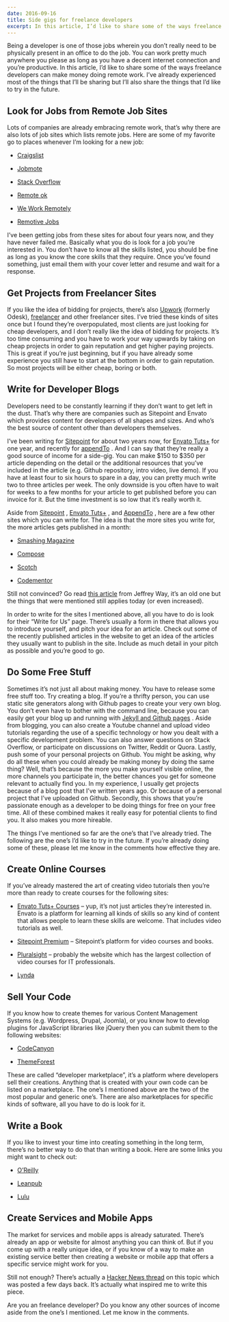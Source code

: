 ```yaml
---
date: 2016-09-16
title: Side gigs for freelance developers
excerpt: In this article, I’d like to share some of the ways freelance developers can make money doing remote work.
---
```


Being a developer is one of those jobs wherein you don’t really need to be physically present in an office to do the job. You can work pretty much anywhere you please as long as you have a decent internet connection and you’re productive. In this article, I’d like to share some of the ways freelance developers can make money doing remote work. I’ve already experienced most of the things that I’ll be sharing but I’ll also share the things that I’d like to try in the future.

## Look for Jobs from Remote Job Sites

Lots of companies are already embracing remote work, that’s why there are also lots of job sites which lists remote jobs. Here are some of my favorite go to places whenever I’m looking for a new job:

-   [Craigslist](http://manila.craigslist.com.ph/search/web)

-   [Jobmote](http://jobmote.com/)

-   [Stack Overflow](http://stackoverflow.com/jobs?allowsremote=True)

-   [Remote ok](https://remoteok.io/remote-dev-jobs)

-   [We Work Remotely](https://weworkremotely.com/)

-   [Remotive Jobs](http://jobs.remotive.io/)

I’ve been getting jobs from these sites for about four years now, and they have never failed me. Basically what you do is look for a job you’re interested in. You don’t have to know all the skills listed, you should be fine as long as you know the core skills that they require. Once you’ve found something, just email them with your cover letter and resume and wait for a response.

## Get Projects from Freelancer Sites

If you like the idea of bidding for projects, there’s also [Upwork](https://www.upwork.com/) (formerly Odesk), [freelancer](https://www.freelancer.com) and other freelancer sites. I’ve tried these kinds of sites once but I found they’re overpopulated, most clients are just looking for cheap developers, and I don’t really like the idea of bidding for projects. It’s too time consuming and you have to work your way upwards by taking on cheap projects in order to gain reputation and get higher paying projects. This is great if you’re just beginning, but if you have already some experience you still have to start at the bottom in order to gain reputation. So most projects will be either cheap, boring or both.

## Write for Developer Blogs

Developers need to be constantly learning if they don’t want to get left in the dust. That’s why there are companies such as Sitepoint and Envato which provides content for developers of all shapes and sizes. And who’s the best source of content other than developers themselves.

I’ve been writing for [Sitepoint](https://www.sitepoint.com/author/wancheta/) for about two years now, for [Envato Tuts+](https://tutsplus.com/authors/wernher-bel-ancheta) for one year, and recently for [appendTo](https://appendto.com/2016/09/creating-a-realtime-pokedex-app-with-react-and-rethinkdb/) . And I can say that they’re really a good source of income for a side-gig. You can make $150 to $350 per article depending on the detail or the additional resources that you’ve included in the article (e.g. Github repository, intro video, live demo). If you have at least four to six hours to spare in a day, you can pretty much write two to three articles per week. The only downside is you often have to wait for weeks to a few months for your article to get published before you can invoice for it. But the time investment is so low that it’s really worth it.

Aside from [Sitepoint](https://sitepoint.com) , [Envato Tuts+](http://code.tutsplus.com) , and [AppendTo](https://appendto.com/) , here are a few other sites which you can write for. The idea is that the more sites you write for, the more articles gets published in a month:

-   [Smashing Magazine](https://www.smashingmagazine.com)

-   [Compose](https://www.compose.com)

-   [Scotch](https://scotch.io)

-   [Codementor](https://www.codementor.io)

Still not convinced? Go read [this article](https://code.tutsplus.com/articles/how-to-make-nettuts-your-full-time-job--net-28382) from Jeffrey Way, it’s an old one but the things that were mentioned still applies today (or even increased).

In order to write for the sites I mentioned above, all you have to do is look for their “Write for Us” page. There’s usually a form in there that allows you to introduce yourself, and pitch your idea for an article. Check out some of the recently published articles in the website to get an idea of the articles they usually want to publish in the site. Include as much detail in your pitch as possible and you’re good to go.

## Do Some Free Stuff

Sometimes it’s not just all about making money. You have to release some free stuff too. Try creating a blog. If you’re a thrifty person, you can use static site generators along with Github pages to create your very own blog. You don’t even have to bother with the command line, because you can easily get your blog up and running with [Jekyll and Github pages](https://www.smashingmagazine.com/2014/08/build-blog-jekyll-github-pages/) . Aside from blogging, you can also create a Youtube channel and upload video tutorials regarding the use of a specific technology or how you dealt with a specific development problem. You can also answer questions on Stack Overflow, or participate on discussions on Twitter, Reddit or Quora. Lastly, push some of your personal projects on Github. You might be asking, why do all these when you could already be making money by doing the same thing? Well, that’s because the more you make yourself visible online, the more channels you participate in, the better chances you get for someone relevant to actually find you. In my experience, I usually get projects because of a blog post that I’ve written years ago. Or because of a personal project that I’ve uploaded on Github. Secondly, this shows that you’re passionate enough as a developer to be doing things for free on your free time. All of these combined makes it really easy for potential clients to find you. It also makes you more hireable.

The things I’ve mentioned so far are the one’s that I’ve already tried. The following are the one’s I’d like to try in the future. If you’re already doing some of these, please let me know in the comments how effective they are.

## Create Online Courses

If you’ve already mastered the art of creating video tutorials then you’re more than ready to create courses for the following sites:

-   [Envato Tuts+ Courses](https://tutsplus.com/courses) – yup, it’s not just articles they’re interested in. Envato is a platform for learning all kinds of skills so any kind of content that allows people to learn these skills are welcome. That includes video tutorials as well.

-   [Sitepoint Premium](https://www.sitepoint.com/premium/) – Sitepoint’s platform for video courses and books.

-   [Pluralsight](https://www.pluralsight.com/) – probably the website which has the largest collection of video courses for IT professionals.

-   [Lynda](http://lynda.com)

## Sell Your Code

If you know how to create themes for various Content Management Systems (e.g. Wordpress, Drupal, Joomla), or you know how to develop plugins for JavaScript libraries like jQuery then you can submit them to the following websites:

-   [CodeCanyon](https://codecanyon.net)

-   [ThemeForest](https://themeforest.net)

These are called “developer marketplace”, it’s a platform where developers sell their creations. Anything that is created with your own code can be listed on a marketplace. The one’s I mentioned above are the two of the most popular and generic one’s. There are also marketplaces for specific kinds of software, all you have to do is look for it.

## Write a Book

If you like to invest your time into creating something in the long term, there’s no better way to do that than writing a book. Here are some links you might want to check out:

-   [O’Reilly](http://www.oreilly.com/work-with-us.html)

-   [Leanpub](https://leanpub.com/)

-   [Lulu](https://www.lulu.com/)

## Create Services and Mobile Apps

The market for services and mobile apps is already saturated. There’s already an app or website for almost anything you can think of. But if you come up with a really unique idea, or if you know of a way to make an existing service better then creating a website or mobile app that offers a specific service might work for you.

Still not enough? There’s actually a [Hacker News thread](https://news.ycombinator.com/item?id=12318449) on this topic which was posted a few days back. It’s actually what inspired me to write this piece.

Are you an freelance developer? Do you know any other sources of income aside from the one’s I mentioned. Let me know in the comments.

